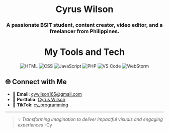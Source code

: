 <h1 align = "center">
	Cyrus Wilson
</h1>
<h3 align = "center">
	A passionate BSIT student, content creator, video editor, and a 	freelancer from Philippines.
</h3>

<h1 align = "center"> My Tools and Tech </h1>

<p align="center">
  <img src="https://img.shields.io/badge/-HTML-E34F26?logo=html5&logoColor=white&style=flat" alt="HTML">
  <img src="https://img.shields.io/badge/-CSS-1572B6?logo=css3&logoColor=white&style=flat" alt="CSS">
  <img src="https://img.shields.io/badge/-JavaScript-F7DF1E?logo=javascript&logoColor=black&style=flat" alt="JavaScript">
  <img src="https://img.shields.io/badge/-PHP-777BB4?logo=php&logoColor=white&style=flat" alt="PHP">
  <img src="https://img.shields.io/badge/VS%20Code-007ACC?logo=visual-studio-code&logoColor=white&style=flat" alt="VS Code">
  <img src="https://img.shields.io/badge/WebStorm-000000?logo=webstorm&logoColor=white&style=flat" alt="WebStorm">
</p>

## 🌐 Connect with Me  
- 💌 **Email**: [cywilson165@gmail.com](mailto:cywilson165@gmail.com)  
- 🌟 **Portfolio**: [Cyrus Wilson](https://cy-wilson-web-portfolio.vercel.app/)  
- 🎥 **TikTok**: [cy_programming](https://www.tiktok.com/@cy_programming?is_from_webapp=1&sender_device=pc)
---

> 💡 *Transforming imagination to deliver impactful visuals and engaging experiences* -Cy
